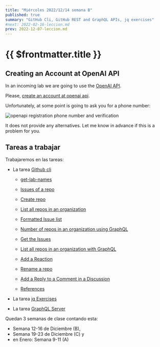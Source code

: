 ```yaml
---
title: "Miércoles 2022/12/14 semana B"
published: true
summary: "GitHub Cli, GitHub REST and GraphQL APIs, jq exercises"
#next: 2022-02-16-leccion.md
prev: 2022-12-07-leccion.md
---
```


# {{ $frontmatter.title }}

## Creating an Account at OpenAI API

In an incoming lab we are going to use the [OpenAI API](https://openai.com/api/).

Please, [create an account at openai api](https://openai.com/api/). 

Unfortunately, at some point is going to ask you for a phone number:

![openapi registration phone number and verification](/images/openai-registration-phone-number.png)

It does not provide any alternatives. Let me know in advance if this is a problem for you.

## Tareas a trabajar 

Trabajaremos en las tareas:

* La tarea [Github cli](/practicas/gh-cli) 
  * [get-lab-names](/practicas/gh-cli/#get-lab-names)    
  * [Issues of a repo](/practicas/gh-cli/#issues-of-a-repo)
  * [Create repo](/practicas/gh-cli/#create-repo)
  * [List all repos in an organization](/practicas/gh-cli/#list-all-repos-in-an-organization)
  * [Formatted Issue list](/practicas/gh-cli/#formatted-issue-list)
  * [Number of repos in an organization using GraphQL](/practicas/gh-cli/#number-of-repos-in-an-organization-using-graphql)   
  * [Get the Issues](/practicas/gh-cli/#get-the-issues)
  * [List all repos in an organization with GraphQL](/practicas/gh-cli/#list-all-repos-in-an-organization-with-graphql)
  * [Add a Reaction](/practicas/gh-cli/#add-a-reaction)
  * [Rename a repo](/practicas/gh-cli/#rename-a-repo)
      
  * [Add a Reply to a Comment in a Discussion](/practicas/gh-cli/#add-a-reply-to-a-comment-in-a-discussion)
      
  * [References](/practicas/gh-cli/#references)

* La tarea [jq Exercises](/practicas/jq-exercises)
* La tarea [GraphQL Server](/practicas/graphql-server)

Quedan 3 semanas de clase contando esta:

* Semana 12-16 de Diciembre (B), 
* Semana 19-23 de Diciembre (C) y 
* en Enero: Semana 9-11 (A) 
